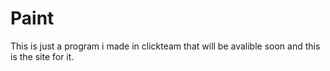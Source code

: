 # Paint

This is just a program i made in clickteam that will be avalible soon and this is the site for it.
